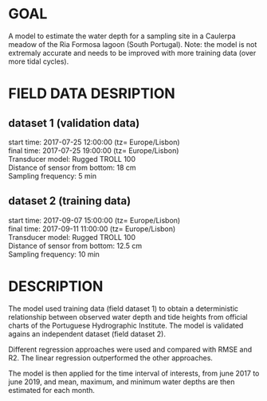 # GOAL     
A model to estimate the water depth for a sampling site in a Caulerpa meadow of the Ria Formosa lagoon (South Portugal). 
Note: the model is not extremaly accurate and needs to be improved with more training data (over more tidal cycles).   

# FIELD DATA DESRIPTION
## dataset 1 (validation data)
start time: 2017-07-25 12:00:00 (tz= Europe/Lisbon)         
final time: 2017-07-25 19:00:00 (tz= Europe/Lisbon)       
Transducer model: Rugged TROLL 100      
Distance of sensor from bottom: 18 cm      
Sampling frequency: 5	min      

## dataset 2 (training data)
start time: 2017-09-07 15:00:00 (tz= Europe/Lisbon)          
final time: 2017-09-11 11:00:00 (tz= Europe/Lisbon)          
Transducer model: Rugged TROLL 100     
Distance of sensor from bottom: 12.5 cm     
Sampling frequency: 10	min      

# DESCRIPTION     
The model used training data (field dataset 1) to obtain a deterministic relationship between observed water depth and tide heights from official charts of the Portuguese Hydrographic Institute. The model is validated agains an independent dataset (field dataset 2).      

Different regression approaches were used and compared with RMSE and R2. The linear regression outperformed the other approaches.    

The model is then applied for the time interval of interests, from june 2017 to june 2019, and mean, maximum, and minimum water depths are then estimated for each month.      
